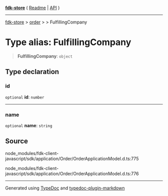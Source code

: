 [**fdk-store**](../../../README.md) ( [Readme](../../../README.md) \| [API](../../../API.md) )

---

[fdk-store](../../../API.md) > [order](../../README.md) > [<internal>](../README.md) > FulfillingCompany

# Type alias: FulfillingCompany

> **FulfillingCompany**: `object`

## Type declaration

### id

`optional` **id**: `number`

---

### name

`optional` **name**: `string`

## Source

node_modules/fdk-client-javascript/sdk/application/Order/OrderApplicationModel.d.ts:775

node_modules/fdk-client-javascript/sdk/application/Order/OrderApplicationModel.d.ts:776

---

Generated using [TypeDoc](https://typedoc.org/) and [typedoc-plugin-markdown](https://www.npmjs.com/package/typedoc-plugin-markdown)
